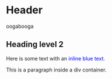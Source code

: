 # Header
oogabooga

## Heading level 2

Here is some text with an <span style="color:blue">inline blue text</span>.
<div>
  <p>This is a paragraph inside a div container.</p>
  
</div>
<script type="text/javascript" src="scripts.js"></script>
<script>
  function setStorage(){
    let key = document.getElementById("fname").value
    localStorage.setItem('Keys', 'val')
    localStorage.setItem(key, 'val')
    console.log(5)
  }
</script>
<!-- <script type = "module">
  import cube from '/scripts.js'
  console.log(cube(3))
  
</script> -->

<button type="button" onclick="document.getElementById('demo').innerHTML = Date()">
Click me to display Date and Time.</button>

<p id="demo"></p>

<label for="fname">First name:</label>
<input type="text" id="fname" name="fname"><br><br>
<input type="text" id="lname" name="lname"><br><br>
<input type="button" id="submit" value="Submit" onclick="setStorage()" />



<!-- <button onclick="runPython()">Run Python</button>
  <script>
    function runPython() {
      // Make an AJAX request to a Python script
      var xhr = new XMLHttpRequest();
      xhr.open("GET", "index.py", true);
      xhr.send();
    }
  </script> -->